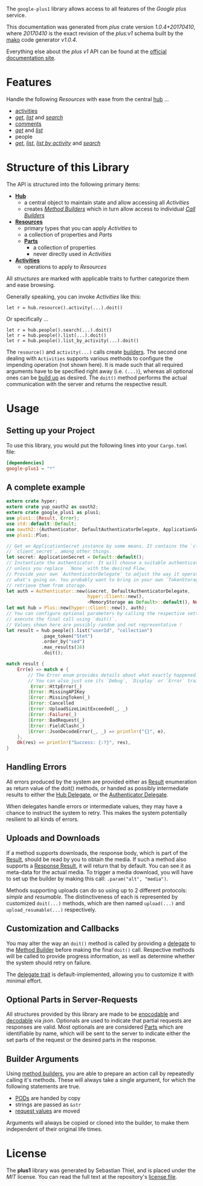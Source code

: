 <!---
DO NOT EDIT !
This file was generated automatically from 'src/mako/api/README.md.mako'
DO NOT EDIT !
-->
The `google-plus1` library allows access to all features of the *Google plus* service.

This documentation was generated from *plus* crate version *1.0.4+20170410*, where *20170410* is the exact revision of the *plus:v1* schema built by the [mako](http://www.makotemplates.org/) code generator *v1.0.4*.

Everything else about the *plus* *v1* API can be found at the
[official documentation site](https://developers.google.com/+/api/).
# Features

Handle the following *Resources* with ease from the central [hub](https://docs.rs/google-plus1/1.0.4+20170410/google_plus1/struct.Plus.html) ... 

* [activities](https://docs.rs/google-plus1/1.0.4+20170410/google_plus1/struct.Activity.html)
 * [*get*](https://docs.rs/google-plus1/1.0.4+20170410/google_plus1/struct.ActivityGetCall.html), [*list*](https://docs.rs/google-plus1/1.0.4+20170410/google_plus1/struct.ActivityListCall.html) and [*search*](https://docs.rs/google-plus1/1.0.4+20170410/google_plus1/struct.ActivitySearchCall.html)
* [comments](https://docs.rs/google-plus1/1.0.4+20170410/google_plus1/struct.Comment.html)
 * [*get*](https://docs.rs/google-plus1/1.0.4+20170410/google_plus1/struct.CommentGetCall.html) and [*list*](https://docs.rs/google-plus1/1.0.4+20170410/google_plus1/struct.CommentListCall.html)
* people
 * [*get*](https://docs.rs/google-plus1/1.0.4+20170410/google_plus1/struct.PeopleGetCall.html), [*list*](https://docs.rs/google-plus1/1.0.4+20170410/google_plus1/struct.PeopleListCall.html), [*list by activity*](https://docs.rs/google-plus1/1.0.4+20170410/google_plus1/struct.PeopleListByActivityCall.html) and [*search*](https://docs.rs/google-plus1/1.0.4+20170410/google_plus1/struct.PeopleSearchCall.html)




# Structure of this Library

The API is structured into the following primary items:

* **[Hub](https://docs.rs/google-plus1/1.0.4+20170410/google_plus1/struct.Plus.html)**
    * a central object to maintain state and allow accessing all *Activities*
    * creates [*Method Builders*](https://docs.rs/google-plus1/1.0.4+20170410/google_plus1/trait.MethodsBuilder.html) which in turn
      allow access to individual [*Call Builders*](https://docs.rs/google-plus1/1.0.4+20170410/google_plus1/trait.CallBuilder.html)
* **[Resources](https://docs.rs/google-plus1/1.0.4+20170410/google_plus1/trait.Resource.html)**
    * primary types that you can apply *Activities* to
    * a collection of properties and *Parts*
    * **[Parts](https://docs.rs/google-plus1/1.0.4+20170410/google_plus1/trait.Part.html)**
        * a collection of properties
        * never directly used in *Activities*
* **[Activities](https://docs.rs/google-plus1/1.0.4+20170410/google_plus1/trait.CallBuilder.html)**
    * operations to apply to *Resources*

All *structures* are marked with applicable traits to further categorize them and ease browsing.

Generally speaking, you can invoke *Activities* like this:

```Rust,ignore
let r = hub.resource().activity(...).doit()
```

Or specifically ...

```ignore
let r = hub.people().search(...).doit()
let r = hub.people().list(...).doit()
let r = hub.people().list_by_activity(...).doit()
```

The `resource()` and `activity(...)` calls create [builders][builder-pattern]. The second one dealing with `Activities` 
supports various methods to configure the impending operation (not shown here). It is made such that all required arguments have to be 
specified right away (i.e. `(...)`), whereas all optional ones can be [build up][builder-pattern] as desired.
The `doit()` method performs the actual communication with the server and returns the respective result.

# Usage

## Setting up your Project

To use this library, you would put the following lines into your `Cargo.toml` file:

```toml
[dependencies]
google-plus1 = "*"
```

## A complete example

```Rust
extern crate hyper;
extern crate yup_oauth2 as oauth2;
extern crate google_plus1 as plus1;
use plus1::{Result, Error};
use std::default::Default;
use oauth2::{Authenticator, DefaultAuthenticatorDelegate, ApplicationSecret, MemoryStorage};
use plus1::Plus;

// Get an ApplicationSecret instance by some means. It contains the `client_id` and 
// `client_secret`, among other things.
let secret: ApplicationSecret = Default::default();
// Instantiate the authenticator. It will choose a suitable authentication flow for you, 
// unless you replace  `None` with the desired Flow.
// Provide your own `AuthenticatorDelegate` to adjust the way it operates and get feedback about 
// what's going on. You probably want to bring in your own `TokenStorage` to persist tokens and
// retrieve them from storage.
let auth = Authenticator::new(&secret, DefaultAuthenticatorDelegate,
                              hyper::Client::new(),
                              <MemoryStorage as Default>::default(), None);
let mut hub = Plus::new(hyper::Client::new(), auth);
// You can configure optional parameters by calling the respective setters at will, and
// execute the final call using `doit()`.
// Values shown here are possibly random and not representative !
let result = hub.people().list("userId", "collection")
             .page_token("Stet")
             .order_by("sed")
             .max_results(16)
             .doit();

match result {
    Err(e) => match e {
        // The Error enum provides details about what exactly happened.
        // You can also just use its `Debug`, `Display` or `Error` traits
         Error::HttpError(_)
        |Error::MissingAPIKey
        |Error::MissingToken(_)
        |Error::Cancelled
        |Error::UploadSizeLimitExceeded(_, _)
        |Error::Failure(_)
        |Error::BadRequest(_)
        |Error::FieldClash(_)
        |Error::JsonDecodeError(_, _) => println!("{}", e),
    },
    Ok(res) => println!("Success: {:?}", res),
}

```
## Handling Errors

All errors produced by the system are provided either as [Result](https://docs.rs/google-plus1/1.0.4+20170410/google_plus1/enum.Result.html) enumeration as return value of 
the doit() methods, or handed as possibly intermediate results to either the 
[Hub Delegate](https://docs.rs/google-plus1/1.0.4+20170410/google_plus1/trait.Delegate.html), or the [Authenticator Delegate](https://docs.rs/yup-oauth2/*/yup_oauth2/trait.AuthenticatorDelegate.html).

When delegates handle errors or intermediate values, they may have a chance to instruct the system to retry. This 
makes the system potentially resilient to all kinds of errors.

## Uploads and Downloads
If a method supports downloads, the response body, which is part of the [Result](https://docs.rs/google-plus1/1.0.4+20170410/google_plus1/enum.Result.html), should be
read by you to obtain the media.
If such a method also supports a [Response Result](https://docs.rs/google-plus1/1.0.4+20170410/google_plus1/trait.ResponseResult.html), it will return that by default.
You can see it as meta-data for the actual media. To trigger a media download, you will have to set up the builder by making
this call: `.param("alt", "media")`.

Methods supporting uploads can do so using up to 2 different protocols: 
*simple* and *resumable*. The distinctiveness of each is represented by customized 
`doit(...)` methods, which are then named `upload(...)` and `upload_resumable(...)` respectively.

## Customization and Callbacks

You may alter the way an `doit()` method is called by providing a [delegate](https://docs.rs/google-plus1/1.0.4+20170410/google_plus1/trait.Delegate.html) to the 
[Method Builder](https://docs.rs/google-plus1/1.0.4+20170410/google_plus1/trait.CallBuilder.html) before making the final `doit()` call. 
Respective methods will be called to provide progress information, as well as determine whether the system should 
retry on failure.

The [delegate trait](https://docs.rs/google-plus1/1.0.4+20170410/google_plus1/trait.Delegate.html) is default-implemented, allowing you to customize it with minimal effort.

## Optional Parts in Server-Requests

All structures provided by this library are made to be [enocodable](https://docs.rs/google-plus1/1.0.4+20170410/google_plus1/trait.RequestValue.html) and 
[decodable](https://docs.rs/google-plus1/1.0.4+20170410/google_plus1/trait.ResponseResult.html) via *json*. Optionals are used to indicate that partial requests are responses 
are valid.
Most optionals are are considered [Parts](https://docs.rs/google-plus1/1.0.4+20170410/google_plus1/trait.Part.html) which are identifiable by name, which will be sent to 
the server to indicate either the set parts of the request or the desired parts in the response.

## Builder Arguments

Using [method builders](https://docs.rs/google-plus1/1.0.4+20170410/google_plus1/trait.CallBuilder.html), you are able to prepare an action call by repeatedly calling it's methods.
These will always take a single argument, for which the following statements are true.

* [PODs][wiki-pod] are handed by copy
* strings are passed as `&str`
* [request values](https://docs.rs/google-plus1/1.0.4+20170410/google_plus1/trait.RequestValue.html) are moved

Arguments will always be copied or cloned into the builder, to make them independent of their original life times.

[wiki-pod]: http://en.wikipedia.org/wiki/Plain_old_data_structure
[builder-pattern]: http://en.wikipedia.org/wiki/Builder_pattern
[google-go-api]: https://github.com/google/google-api-go-client

# License
The **plus1** library was generated by Sebastian Thiel, and is placed 
under the *MIT* license.
You can read the full text at the repository's [license file][repo-license].

[repo-license]: https://github.com/Byron/google-apis-rsblob/master/LICENSE.md
